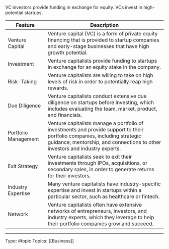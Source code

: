 VC investors provide funding in exchange for equity. VCs invest in high-potential startups.

| Feature              | Description                                                                                                                                                                                                |
| -------------------- | ---------------------------------------------------------------------------------------------------------------------------------------------------------------------------------------------------------- |
| Venture Capital      | Venture capital (VC) is a form of private equity financing that is provided to startup companies and early-stage businesses that have high growth potential.                                               |
| Investment           | Venture capitalists provide funding to startups in exchange for an equity stake in the company.                                                                                                            |
| Risk-Taking          | Venture capitalists are willing to take on high levels of risk in order to potentially reap high rewards.                                                                                                  |
| Due Diligence        | Venture capitalists conduct extensive due diligence on startups before investing, which includes evaluating the team, market, product, and financials.                                                     |
| Portfolio Management | Venture capitalists manage a portfolio of investments and provide support to their portfolio companies, including strategic guidance, mentorship, and connections to other investors and industry experts. |
| Exit Strategy        | Venture capitalists seek to exit their investments through IPOs, acquisitions, or secondary sales, in order to generate returns for their investors.                                                       |
| Industry Expertise   | Many venture capitalists have industry-specific expertise and invest in startups within a particular sector, such as healthcare or fintech.                                                                |
| Network              | Venture capitalists often have extensive networks of entrepreneurs, investors, and industry experts, which they leverage to help their portfolio companies grow and succeed.                               |
___
Type: #topic 
Topics: [[Business]]

